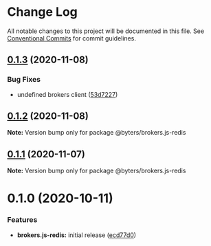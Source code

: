 # Change Log

All notable changes to this project will be documented in this file.
See [Conventional Commits](https://conventionalcommits.org) for commit guidelines.

## [0.1.3](https://github.com/BytersProject/brokers.js/compare/@byters/brokers.js-redis@0.1.2...@byters/brokers.js-redis@0.1.3) (2020-11-08)


### Bug Fixes

* undefined brokers client ([53d7227](https://github.com/BytersProject/brokers.js/commit/53d72275056f6eaf9d11b804bf5c40602bba62c8))





## [0.1.2](https://github.com/BytersProject/brokers.js/compare/@byters/brokers.js-redis@0.1.1...@byters/brokers.js-redis@0.1.2) (2020-11-08)

**Note:** Version bump only for package @byters/brokers.js-redis





## [0.1.1](https://github.com/BytersProject/brokers.js/compare/@byters/brokers.js-redis@0.1.0...@byters/brokers.js-redis@0.1.1) (2020-11-07)

**Note:** Version bump only for package @byters/brokers.js-redis





# 0.1.0 (2020-10-11)


### Features

* **brokers.js-redis:** initial release ([ecd77d0](https://github.com/BytersProject/brokers.js/commit/ecd77d0a84c539dfeb40416782ed990edc037c6e))
